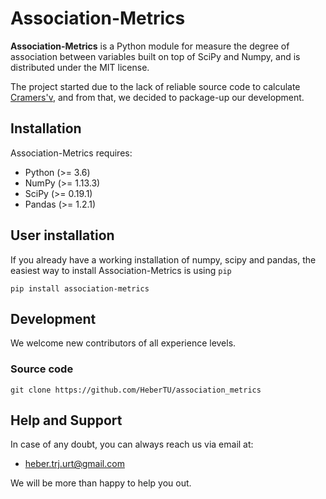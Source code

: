 # Association-Metrics

**Association-Metrics** is a Python module for measure the degree of association between variables built on top of SciPy and Numpy, and is distributed under the MIT license.

The project started due to the lack of reliable source code to calculate [Cramers'v](https://en.wikipedia.org/wiki/Cram%C3%A9r's_V), and from that, we decided to package-up our development. 


## Installation

Association-Metrics requires:

* Python (>= 3.6)
* NumPy (>= 1.13.3)
* SciPy (>= 0.19.1)
* Pandas (>= 1.2.1)


## User installation


If you already have a working installation of numpy, scipy and pandas, the easiest way to install Association-Metrics is using `pip`

`
pip install association-metrics
`

## Development

We welcome new contributors of all experience levels. 

### Source code

`
git clone https://github.com/HeberTU/association_metrics
`

## Help and Support

In case of any doubt, you can always reach us via email at:

* heber.trj.urt@gmail.com

We will be more than happy to help you out.

